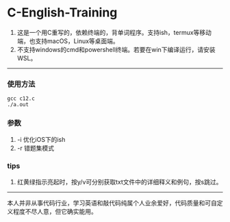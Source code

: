# C-English-Training
1. 这是一个用C重写的，依赖终端的，背单词程序。支持ish，termux等移动端，也支持macOS，Linux等桌面端。
2. 不支持windows的cmd和powershell终端。若要在win下编译运行，请安装WSL。
---

### 使用方法
```
gcc c12.c
./a.out
```

### 参数
1. -i 优化iOS下的ish
2. -r 错题集模式

### tips
1. 红黄绿指示亮起时，按y/v可分别获取txt文件中的详细释义和例句，按s跳过。
---




本人并非从事代码行业，学习英语和敲代码纯属个人业余爱好，代码质量和可自定义程度不尽人意，但它确实能用。

